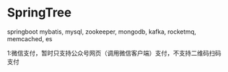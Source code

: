 # SpringTree

springboot
mybatis,
mysql,
zookeeper,
mongodb,
kafka,
rocketmq,
memcached,
es

1:微信支付，暂时只支持公众号网页（调用微信客户端）支付，不支持二维码扫码支付
